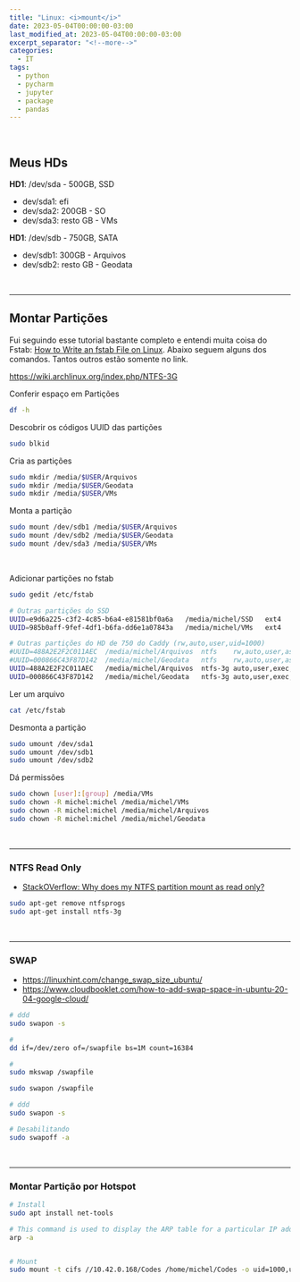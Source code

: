 ```yaml
---
title: "Linux: <i>mount</i>"
date: 2023-05-04T00:00:00-03:00
last_modified_at: 2023-05-04T00:00:00-03:00
excerpt_separator: "<!--more-->"
categories:
  - IT
tags:
  - python
  - pycharm
  - jupyter
  - package
  - pandas
---
```


<br>

## Meus HDs

**HD1**: /dev/sda - 500GB, SSD

- dev/sda1: efi
- dev/sda2: 200GB - SO
- dev/sda3: resto GB - VMs

**HD1**: /dev/sdb - 750GB, SATA

- dev/sdb1: 300GB - Arquivos
- dev/sdb2: resto GB - Geodata

<br>

---

## Montar Partições

Fui seguindo esse tutorial bastante completo e entendi muita coisa do Fstab: [How to Write an fstab File on Linux](https://www.howtogeek.com/444814/how-to-write-an-fstab-file-on-linux/). Abaixo seguem alguns dos comandos. Tantos outros estão somente no link.

https://wiki.archlinux.org/index.php/NTFS-3G

Conferir espaço em Partições

```bash
df -h
```

Descobrir os códigos UUID das partições

```bash
sudo blkid
```

Cria as partições

```bash
sudo mkdir /media/$USER/Arquivos
sudo mkdir /media/$USER/Geodata
sudo mkdir /media/$USER/VMs
```

Monta a partição

```bash
sudo mount /dev/sdb1 /media/$USER/Arquivos
sudo mount /dev/sdb2 /media/$USER/Geodata
sudo mount /dev/sda3 /media/$USER/VMs
```

<br>

Adicionar partições no fstab

```bash
sudo gedit /etc/fstab
```

```bash
# Outras partições do SSD
UUID=e9d6a225-c3f2-4c85-b6a4-e81581bf0a6a	/media/michel/SSD	ext4	rw,auto,user,sync,exec	1	2
UUID=985b0aff-9fef-4df1-b6fa-dd6e1a07843a	/media/michel/VMs	ext4	rw,auto,user,sync,exec	1	2

# Outras partições do HD de 750 do Caddy (rw,auto,user,uid=1000)
#UUID=488A2E2F2C011AEC	/media/michel/Arquivos	ntfs	rw,auto,user,async	1	2
#UUID=000866C43F87D142	/media/michel/Geodata	ntfs	rw,auto,user,async	1	2
UUID=488A2E2F2C011AEC	/media/michel/Arquivos	ntfs-3g	auto,user,exec,uid=1000,gid=1000	1	2
UUID=000866C43F87D142	/media/michel/Geodata	ntfs-3g	auto,user,exec,uid=1000,gid=1000	1	2
```

Ler um arquivo

```bash
cat /etc/fstab
```

Desmonta a partição

```bash
sudo umount /dev/sda1
sudo umount /dev/sdb1
sudo umount /dev/sdb2
```

Dá permissões

```bash
sudo chown [user]:[group] /media/VMs
sudo chown -R michel:michel /media/michel/VMs
sudo chown -R michel:michel /media/michel/Arquivos
sudo chown -R michel:michel /media/michel/Geodata
```

<br>

---

### NTFS Read Only

- [StackOVerflow: Why does my NTFS partition mount as read only?](https://askubuntu.com/questions/70281/why-does-my-ntfs-partition-mount-as-read-only)

```bash
sudo apt-get remove ntfsprogs
sudo apt-get install ntfs-3g
```

<br>

---

### SWAP

- https://linuxhint.com/change_swap_size_ubuntu/
- https://www.cloudbooklet.com/how-to-add-swap-space-in-ubuntu-20-04-google-cloud/

```bash
# ddd
sudo swapon -s

#
dd if=/dev/zero of=/swapfile bs=1M count=16384

#
sudo mkswap /swapfile

sudo swapon /swapfile

# ddd
sudo swapon -s

# Desabilitando
sudo swapoff -a
```

<br>

---

### Montar Partição por Hotspot

```bash
# Install
sudo apt install net-tools

# This command is used to display the ARP table for a particular IP address. It also shows all the entries of the ARP cache or table
arp -a


# Mount
sudo mount -t cifs //10.42.0.168/Codes /home/michel/Codes -o uid=1000,username=michel,password=******
```
